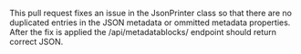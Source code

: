 This pull request fixes an issue in the JsonPrinter class so that there are no duplicated entries in the JSON metadata or ommitted metadata properties. After the fix is applied the /api/metadatablocks/ endpoint should return correct JSON.